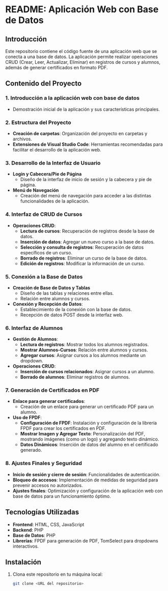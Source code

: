 # README: Aplicación Web con Base de Datos

## Introducción
Este repositorio contiene el código fuente de una aplicación web que se conecta a una base de datos. La aplicación permite realizar operaciones CRUD (Crear, Leer, Actualizar, Eliminar) en registros de cursos y alumnos, además de generar certificados en formato PDF.

## Contenido del Proyecto
### 1. **Introducción a la aplicación web con base de datos** 
   - Demostración inicial de la aplicación y sus características principales.

### 2. **Estructura del Proyecto** 
   - **Creación de carpetas**: Organización del proyecto en carpetas y archivos.
   - **Extensiones de Visual Studio Code**: Herramientas recomendadas para facilitar el desarrollo de la aplicación web.

### 3. **Desarrollo de la Interfaz de Usuario**
   - **Login y Cabecera/Pie de Página** 
     - Diseño de la interfaz de inicio de sesión y la cabecera y pie de página.
   - **Menú de Navegación** 
     - Creación del menú de navegación para acceder a las distintas funcionalidades de la aplicación.

### 4. **Interfaz de CRUD de Cursos** 
   - **Operaciones CRUD**: 
     - **Lectura de cursos**: Recuperación de registros desde la base de datos.
     - **Inserción de datos**: Agregar un nuevo curso a la base de datos.
     - **Selección y consulta de registros**: Recuperación de datos específicos de un curso.
     - **Borrado de registros**: Eliminar un curso de la base de datos.
     - **Edición de registros**: Modificar la información de un curso.

### 5. **Conexión a la Base de Datos**
   - **Creación de Base de Datos y Tablas** 
     - Diseño de las tablas y relaciones entre ellas.
     - Relación entre alumnos y cursos.
   - **Conexión y Recepción de Datos**: 
     - Establecimiento de la conexión con la base de datos.
     - Recepción de datos POST desde la interfaz web.

### 6. **Interfaz de Alumnos**
   - **Gestión de Alumnos**:
     - **Lectura de registros**: Mostrar todos los alumnos registrados.
     - **Mostrar Alumnos-Cursos**: Relación entre alumnos y cursos.
     - **Agregar cursos**: Asignar cursos a los alumnos mediante un dropdown.
   - **Operaciones CRUD**:
     - **Inserción de cursos relacionados**: Asignar cursos a un alumno.
     - **Borrado de alumnos**: Eliminar registros de alumnos.

### 7. **Generación de Certificados en PDF**
   - **Enlace para generar certificados**:
     - Creación de un enlace para generar un certificado PDF para un alumno.
   - **Uso de FPDF**:
     - **Configuración de FPDF**: Instalación y configuración de la librería FPDF para crear los certificados en PDF.
     - **Mostrar Imagen y Agregar Texto**: Personalización del PDF, mostrando imágenes (como un logo) y agregando texto dinámico.
     - **Datos Dinámicos**: Inserción de datos del alumno en el certificado generado.

### 8. **Ajustes Finales y Seguridad**
   - **Inicio de sesión y cierre de sesión**: Funcionalidades de autenticación.
   - **Bloqueo de accesos**: Implementación de medidas de seguridad para prevenir accesos no autorizados.
   - **Ajustes finales**: Optimización y configuración de la aplicación web con base de datos para un funcionamiento óptimo.

## Tecnologías Utilizadas
- **Frontend**: HTML, CSS, JavaScript
- **Backend**: PHP
- **Base de Datos**: PHP
- **Librerías**: FPDF para generación de PDF, TomSelect para dropdowns interactivos.

## Instalación
1. Clona este repositorio en tu máquina local:
   ```bash
   git clone <URL del repositorio>

